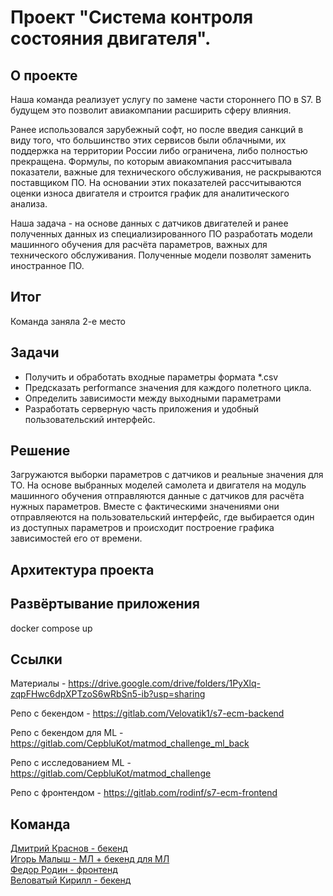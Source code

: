 # Проект "Система контроля состояния двигателя".
## О проекте
Наша команда реализует услугу по замене части стороннего ПО в S7. В будущем это позволит авиакомпании расширить сферу влияния.

Ранее использовался зарубежный софт, но после введия санкций в виду того, что большинство этих сервисов были облачными, их поддержка на территории России либо ограничена, либо полностью прекращена. Формулы, по которым авиакомпания рассчитывала показатели, важные для технического обслуживания, не раскрываются поставщиком ПО. На основании этих показателей рассчитываются оценки износа двигателя и строится график для аналитического анализа.

Наша задача - на основе данных с датчиков двигателей и ранее полученных данных из специализированного ПО разработать модели машинного обучения для расчёта параметров, важных для технического обслуживания. Полученные модели позволят заменить иностранное ПО.

## Итог

Команда заняла 2-е место

## Задачи
* Получить и обработать входные параметры формата *.csv
* Предсказать performance значения для каждого полетного цикла.
* Определить зависимости между выходными параметрами
* Разработать серверную часть приложения и удобный пользовательский интерфейс.

## Решение
Загружаются выборки параметров с датчиков и реальные значения для ТО. На основе выбранных моделей самолета и двигателя на модуль машинного обучения отправляются данные с датчиков для расчёта нужных параметров. Вместе с фактическими значениями они отправляеются на пользовательский интерфейс, где выбирается один из доступных параметров и происходит построение графика зависимостей его от времени.

## Архитектура проекта

## Развёртывание приложения

docker compose up

## Ссылки
Материалы - https://drive.google.com/drive/folders/1PyXlq-zqpFHwc6dpXPTzoS6wRbSn5-ib?usp=sharing

Репо с бекендом - https://gitlab.com/Velovatik1/s7-ecm-backend

Репо с бекендом для ML - https://gitlab.com/CepbluKot/matmod_challenge_ml_back

Репо с исследованием ML - https://gitlab.com/CepbluKot/matmod_challenge

Репо с фронтендом - https://gitlab.com/rodinf/s7-ecm-frontend


## Команда
[Дмитрий Краснов - бекенд](http://t.me/Dm1ttry) </br>
[Игорь Малыш - МЛ + бекенд для МЛ](http://t.me/awesomecosmonaut) </br>
[Федор Родин - фронтенд](http://t.me/ffeeejj) </br>
[Веловатый Кирилл - бекенд](http://t.me/velovatik) </br>
